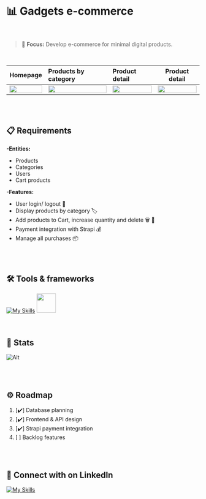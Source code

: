 # 📊 Gadgets e-commerce
<br>

> 🎯 **Focus:** Develop e-commerce for minimal digital products.

<br>
 
Homepage                     |  Products by category         |      Product detail      |      Product detail
:---------------------------:|:------------------------------|:-------------------------|:-------------------------:
<img src="https://github.com/meloryayala/ecommerce-geekstore/assets/79602378/98d52045-5bd4-43eb-9222-fe2527951552" width="100%"> |  <img src="https://github.com/meloryayala/ecommerce-geekstore/assets/79602378/fb7ee879-c885-4e3e-a6c8-0d29ed3f41ac" width="100%">  |  <img src="https://github.com/meloryayala/ecommerce-geekstore/assets/79602378/d5501d42-d60a-4a9d-ba83-57b0368019a0" width="100%">  |  <img src="https://github.com/meloryayala/ecommerce-geekstore/assets/79602378/a06954d2-4c43-4140-ad23-b5a80f4ccbc3" width="100%">

<br> <br>

## 📋 Requirements

**-Entities:**
* Products
* Categories
* Users
* Cart products
      

**-Features:**
* User login/ logout 🦱
* Display products by category 🏷️
* Add products to Cart, increase quantity and delete 🗑️ 🛒
* Payment integration with Strapi 💰
* Manage all  purchases 📦

<br> <br>

## 🛠️ Tools & frameworks

[![My Skills](https://skillicons.dev/icons?i=js,ts,nextjs,tailwind,supabase,prisma,postgres,git)](https://skillicons.dev) <img src="https://github.com/meloryayala/ecommerce-geekstore/assets/79602378/4fbd5d4f-ea67-48d0-b57c-1744f908ac4e" width="50px">
<br><br><br>

## 🚦 Stats

![Alt](https://repobeats.axiom.co/api/embed/c99d47639ece51a30fa5101a5b2ab290b20433af.svg "Repobeats analytics image")


<br> <br>


## ⚙️ Roadmap

1. [✔️] Database planning
2. [✔️] Frontend & API design
3. [✔️] Strapi payment integration
4. [    ] Backlog features

<br> <br>

## 🔌 Connect with on LinkedIn

[![My Skills](https://skillicons.dev/icons?i=linkedin)](https://www.linkedin.com/in/melory-ayala/)

<br> <br>

